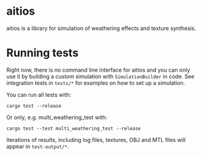 # aitios
aitios is a library for simulation of weathering effects and texture synthesis.

# Running tests
Right now, there is no command line interface for aitios and you can only use it by building
a custom simulation with `SimulationBuilder` in code. See integration tests in `tests/*` for
examples on how to set up a simulation.

You can run all tests with:

    cargo test --release

Or only, e.g. multi_weathering_test with:

    cargo test --test multi_weathering_test --release

Iterations of results, including log files, textures, OBJ and MTL files will appear in `test-output/*`.

